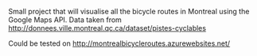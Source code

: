 Small project that will visualise all the bicycle routes in Montreal using the Google Maps API.
Data taken from http://donnees.ville.montreal.qc.ca/dataset/pistes-cyclables

Could be tested on http://montrealbicycleroutes.azurewebsites.net/
